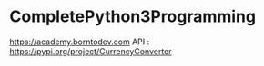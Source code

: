 # CompletePython3Programming
https://academy.borntodev.com
API : https://pypi.org/project/CurrencyConverter
